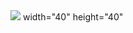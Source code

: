  <img src="https://cdn.jsdelivr.net/gh/devicons/devicon@latest/icons/python/python-original.svg" />
 width="40" height="40"
          
